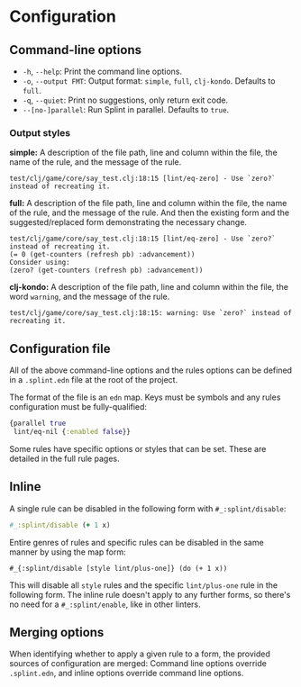 # Configuration

## Command-line options

* `-h`, `--help`: Print the command line options.
* `-o`, `--output FMT`: Output format: `simple`, `full`, `clj-kondo`. Defaults to `full`.
* `-q`, `--quiet`: Print no suggestions, only return exit code.
* `--[no-]parallel`: Run Splint in parallel. Defaults to `true`.

### Output styles

**simple:**
A description of the file path, line and column within the file, the name of the rule, and the message of the rule.
```
test/clj/game/core/say_test.clj:18:15 [lint/eq-zero] - Use `zero?` instead of recreating it.
```

**full:**
A description of the file path, line and column within the file, the name of the rule, and the message of the rule. And then the existing form and the suggested/replaced form demonstrating the necessary change.
```
test/clj/game/core/say_test.clj:18:15 [lint/eq-zero] - Use `zero?` instead of recreating it.
(= 0 (get-counters (refresh pb) :advancement))
Consider using:
(zero? (get-counters (refresh pb) :advancement))
```

**clj-kondo:**
A description of the file path, line and column within the file, the word `warning`, and the message of the rule.
```
test/clj/game/core/say_test.clj:18:15: warning: Use `zero?` instead of recreating it.
```

## Configuration file

All of the above command-line options and the rules options can be defined in a `.splint.edn` file at the root of the project.

The format of the file is an `edn` map. Keys must be symbols and any rules configuration must be fully-qualified:

```clojure
{parallel true
 lint/eq-nil {:enabled false}}
```

Some rules have specific options or styles that can be set. These are detailed in the full rule pages.

## Inline

A single rule can be disabled in the following form with `#_:splint/disable`:

```clojure
#_:splint/disable (+ 1 x)
```

Entire genres of rules and specific rules can be disabled in the same manner by using the map form:

```
#_{:splint/disable [style lint/plus-one]} (do (+ 1 x))
````
This will disable all `style` rules and the specific `lint/plus-one` rule in the following form. The inline rule doesn't apply to any further forms, so there's no need for a `#_:splint/enable`, like in other linters.

## Merging options

When identifying whether to apply a given rule to a form, the provided sources of configuration are merged: Command line options override `.splint.edn`, and inline options override command line options.
